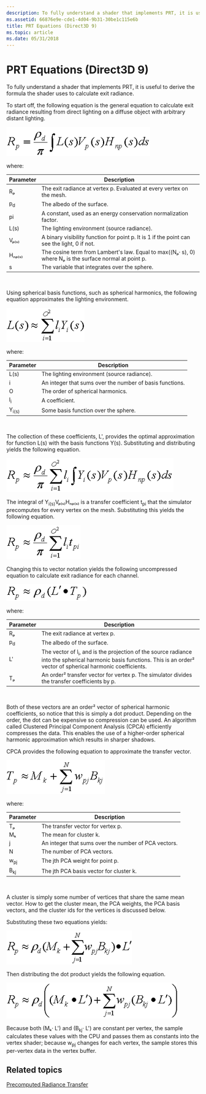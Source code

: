 ```yaml
---
description: To fully understand a shader that implements PRT, it is useful to derive the formula the shader uses to calculate exit radiance.
ms.assetid: 66876e9e-cde1-4d04-9b31-30be1c115e6b
title: PRT Equations (Direct3D 9)
ms.topic: article
ms.date: 05/31/2018
---
```


# PRT Equations (Direct3D 9)

To fully understand a shader that implements PRT, it is useful to derive the formula the shader uses to calculate exit radiance.

To start off, the following equation is the general equation to calculate exit radiance resulting from direct lighting on a diffuse object with arbitrary distant lighting.

![equation of the exit radiance resulting from direct lighting on a diffuse object with arbitrary distant lighting](images/prt-theory-eq1.png)

where:



| Parameter     | Description                                                                                             |
|---------------|---------------------------------------------------------------------------------------------------------|
| Rₚ            | The exit radiance at vertex p. Evaluated at every vertex on the mesh.                                   |
| p<sub>d</sub> | The albedo of the surface.                                                                              |
| pi            | A constant, used as an energy conservation normalization factor.                                        |
| L(s)          | The lighting environment (source radiance).                                                             |
| Vₚ₍ₛ₎         | A binary visibility function for point p. It is 1 if the point can see the light, 0 if not.             |
| Hₙₚ₍ₛ₎        | The cosine term from Lambert's law. Equal to max((Nₚ· s), 0) where Nₚ is the surface normal at point p. |
| s             | The variable that integrates over the sphere.                                                           |



 

Using spherical basis functions, such as spherical harmonics, the following equation approximates the lighting environment.

![equation of the lighting environment](images/prt-theory-eq2.png)

where:



| Parameter        | Description                                              |
|------------------|----------------------------------------------------------|
| L(s)             | The lighting environment (source radiance).              |
| i                | An integer that sums over the number of basis functions. |
| O                | The order of spherical harmonics.                        |
| l<sub>i</sub>    | A coefficient.                                           |
| Y<sub>i(s)</sub> | Some basis function over the sphere.                     |



 

The collection of these coefficients, L', provides the optimal approximation for function L(s) with the basis functions Y(s). Substituting and distributing yields the following equation.

![equation of the exit radiance after substituting l(s) and distributing](images/prt-theory-eq3.png)

The integral of Y<sub>i(s)</sub>Vₚ₍ₛ₎Hₙₚ₍ₛ₎ is a transfer coefficient t<sub>pi</sub> that the simulator precomputes for every vertex on the mesh. Substituting this yields the following equation.

![equation of the exit radiance after substituting the transfer coefficient](images/prt-theory-eq4.png)

Changing this to vector notation yields the following uncompressed equation to calculate exit radiance for each channel.

![equation of the exit radiance after changing to vector notation](images/prt-theory-eq5.png)

where:



| Parameter     | Description                                                                                                                                                                         |
|---------------|-------------------------------------------------------------------------------------------------------------------------------------------------------------------------------------|
| Rₚ            | The exit radiance at vertex p.                                                                                                                                                      |
| p<sub>d</sub> | The albedo of the surface.                                                                                                                                                          |
| L'            | The vector of l<sub>i</sub>, and is the projection of the source radiance into the spherical harmonic basis functions. This is an order² vector of spherical harmonic coefficients. |
| Tₚ            | An order² transfer vector for vertex p. The simulator divides the transfer coefficients by p.                                                                                       |



 

Both of these vectors are an order² vector of spherical harmonic coefficients, so notice that this is simply a dot product. Depending on the order, the dot can be expensive so compression can be used. An algorithm called Clustered Principal Component Analysis (CPCA) efficiently compresses the data. This enables the use of a higher-order spherical harmonic approximation which results in sharper shadows.

CPCA provides the following equation to approximate the transfer vector.

![equation of the approximated transfer vector](images/prt-theory-eq6.png)

where:



| Parameter      | Description                                          |
|----------------|------------------------------------------------------|
| Tₚ             | The transfer vector for vertex p.                    |
| Mₖ             | The mean for cluster k.                              |
| j              | An integer that sums over the number of PCA vectors. |
| N              | The number of PCA vectors.                           |
| w<sub>pj</sub> | The jth PCA weight for point p.                      |
| B<sub>kj</sub> | The jth PCA basis vector for cluster k.              |



 

A cluster is simply some number of vertices that share the same mean vector. How to get the cluster mean, the PCA weights, the PCA basis vectors, and the cluster ids for the vertices is discussed below.

Substituting these two equations yields:

![equation of the exit radiance after substituting the transfer vector](images/prt-theory-eq7.png)

Then distributing the dot product yields the following equation.

![equation of the exit radiance after distributing the dot product](images/prt-theory-eq8.png)

Because both (Mₖ· L') and (B<sub>kj</sub>· L') are constant per vertex, the sample calculates these values with the CPU and passes them as constants into the vertex shader; because w<sub>pj</sub> changes for each vertex, the sample stores this per-vertex data in the vertex buffer.

## Related topics

<dl> <dt>

[Precomputed Radiance Transfer](precomputed-radiance-transfer.md)
</dt> </dl>

 

 



